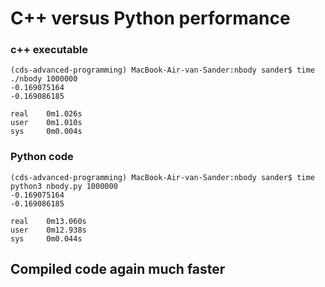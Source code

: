 C++ versus Python performance
==============

### c++ executable

    (cds-advanced-programming) MacBook-Air-van-Sander:nbody sander$ time ./nbody 1000000
    -0.169075164
    -0.169086185
    
    real    0m1.026s
    user    0m1.010s
    sys     0m0.004s

### Python code

    (cds-advanced-programming) MacBook-Air-van-Sander:nbody sander$ time python3 nbody.py 1000000
    -0.169075164
    -0.169086185
    
    real    0m13.060s
    user    0m12.938s
    sys     0m0.044s

## Compiled code again much faster